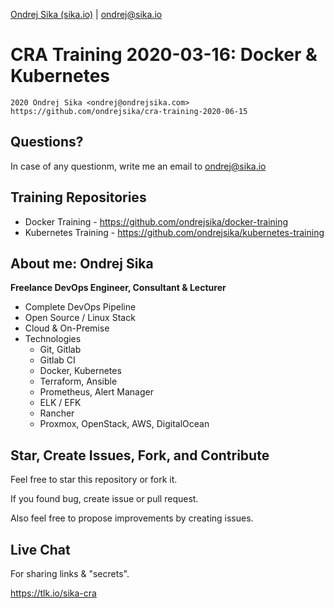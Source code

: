 [Ondrej Sika (sika.io)](https://sika.io) | <ondrej@sika.io>

# CRA Training 2020-03-16: Docker & Kubernetes

    2020 Ondrej Sika <ondrej@ondrejsika.com>
    https://github.com/ondrejsika/cra-training-2020-06-15

## Questions?

In case of any questionm, write me an email to <ondrej@sika.io>

## Training Repositories

- Docker Training - <https://github.com/ondrejsika/docker-training>
- Kubernetes Training - <https://github.com/ondrejsika/kubernetes-training>

## About me: Ondrej Sika

**Freelance DevOps Engineer, Consultant & Lecturer**

- Complete DevOps Pipeline
- Open Source / Linux Stack
- Cloud & On-Premise
- Technologies
  - Git, Gitlab
  - Gitlab CI
  - Docker, Kubernetes
  - Terraform, Ansible
  - Prometheus, Alert Manager
  - ELK / EFK
  - Rancher
  - Proxmox, OpenStack, AWS, DigitalOcean

## Star, Create Issues, Fork, and Contribute

Feel free to star this repository or fork it.

If you found bug, create issue or pull request.

Also feel free to propose improvements by creating issues.

## Live Chat

For sharing links & "secrets".

https://tlk.io/sika-cra
